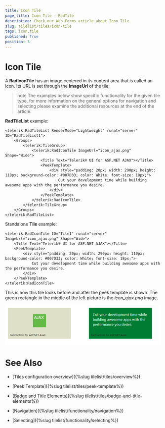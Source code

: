```yaml
---
title: Icon Tile
page_title: Icon Tile - RadTile
description: Check our Web Forms article about Icon Tile.
slug: tilelist/tiles/icon-tile
tags: icon,tile
published: True
position: 3
---
```


# Icon Tile




A **RadIconTile** has an image centered in its content area that is called an icon. Its URL is set through the **ImageUrl** of the tile:

>note The examples below show specific functionality for the given tile type, for more information on the general options	for navigation and selecting please examine the additional resources at the end of the article.



**RadTileList** example:

````ASP.NET
<telerik:RadTileList RenderMode="Lightweight" runat="server" ID="RadTileList1">
	<Groups>
		<telerik:TileGroup>
			<telerik:RadIconTile ImageUrl="icon_ajax.png" Shape="Wide">
				<Title Text="Telerik® UI for ASP.NET AJAX"></Title>
				<PeekTemplate>
					<div style="padding: 20px; width: 290px; height: 110px; background-color: #007D33; color: White; font-size: 18px;">
						Cut your development time while building awesome apps with the performance you desire.
					</div>
				</PeekTemplate>
			</telerik:RadIconTile>
		</telerik:TileGroup>
	</Groups>
</telerik:RadTileList>
````



Standalone **Tile** example:

````ASP.NET
<telerik:RadIconTile ID="Tile1" runat="server" ImageUrl="icon_ajax.png" Shape="Wide">
	<Title Text="Telerik® UI for ASP.NET AJAX"></Title>
	<PeekTemplate>
		<div style="padding: 20px; width: 290px; height: 110px; background-color: #007D33; color: White; font-size: 18px;">
			Cut your development time while building awesome apps with the performance you desire.
		</div>
	</PeekTemplate>
</telerik:RadIconTile>
````



This is how this tile looks before and after the peek template is shown. The green rectangle in the middle of the left picture is the *icon_ajax.png* image.

![tilelist-icontile-ajax](images/tilelist-icontile-ajax.png)

# See Also

 * [Tiles configuration overview]({%slug tilelist/tiles/overview%})

 * [Peek Template]({%slug tilelist/tiles/peek-template%})

 * [Badge and Title Elements]({%slug tilelist/tiles/badge-and-title-elements%})

 * [Navigation]({%slug tilelist/functionality/navigation%})

 * [Selecting]({%slug tilelist/functionality/selecting%})
